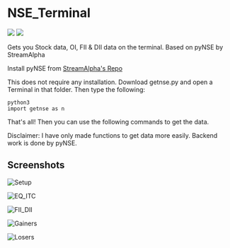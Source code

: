 # NSE_Terminal

![](https://img.shields.io/badge/Python-v3.8-blue?style=for-the-badge&logo=python)
![](https://img.shields.io/github/last-commit/siriusbrightstar/NSE_Terminal?logo=Github&style=for-the-badge)

Gets you Stock data, OI, FII &amp; DII data on the terminal. Based on pyNSE by StreamAlpha

Install pyNSE from [StreamAlpha's Repo](https://github.com/StreamAlpha/pynse) 

This does not require any installation. Download getnse.py and open a Terminal in that folder.
Then type the following:
```
python3
import getnse as n
```
That's all! Then you can use the following commands to get the data.

Disclaimer: I have only made functions to get data more easily. Backend work is done by pyNSE.

## Screenshots

![Setup](https://user-images.githubusercontent.com/62252266/120194581-69463580-c23b-11eb-898b-914d3afdfe7c.png)

![EQ_ITC](https://user-images.githubusercontent.com/62252266/120194569-65b2ae80-c23b-11eb-80c3-04dd10da1e87.png)

![FII_DII](https://user-images.githubusercontent.com/62252266/120194572-66e3db80-c23b-11eb-99ae-f03836a40839.png)

![Gainers](https://user-images.githubusercontent.com/62252266/120194573-677c7200-c23b-11eb-9014-256311b78c56.png)

![Losers](https://user-images.githubusercontent.com/62252266/120194577-68ad9f00-c23b-11eb-928f-6b49fd7d2103.png)

